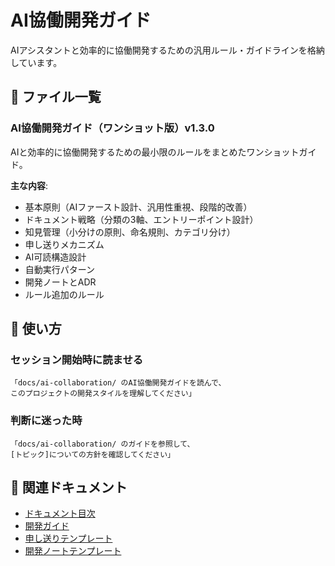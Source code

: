 # AI協働開発ガイド

AIアシスタントと効率的に協働開発するための汎用ルール・ガイドラインを格納しています。

## 📄 ファイル一覧

### AI協働開発ガイド（ワンショット版）v1.3.0

AIと効率的に協働開発するための最小限のルールをまとめたワンショットガイド。

**主な内容**:
- 基本原則（AIファースト設計、汎用性重視、段階的改善）
- ドキュメント戦略（分類の3軸、エントリーポイント設計）
- 知見管理（小分けの原則、命名規則、カテゴリ分け）
- 申し送りメカニズム
- AI可読構造設計
- 自動実行パターン
- 開発ノートとADR
- ルール追加のルール

## 🤖 使い方

### セッション開始時に読ませる

```
「docs/ai-collaboration/ のAI協働開発ガイドを読んで、
このプロジェクトの開発スタイルを理解してください」
```

### 判断に迷った時

```
「docs/ai-collaboration/ のガイドを参照して、
[トピック]についての方針を確認してください」
```

## 🔗 関連ドキュメント

- [ドキュメント目次](../README.md)
- [開発ガイド](../development/)
- [申し送りテンプレート](../letters/TEMPLATE.md)
- [開発ノートテンプレート](../notes/TEMPLATE.md)
